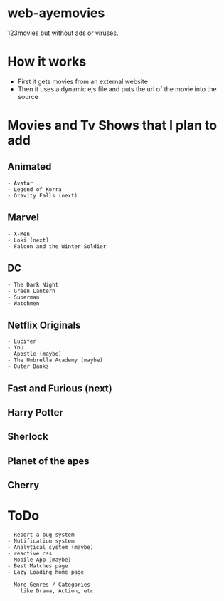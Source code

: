 # web-ayemovies
123movies but without ads or viruses.

# How it works
- First it gets movies from an external website
- Then it uses a dynamic ejs file and puts the url of the movie into the source

# Movies and Tv Shows that I plan to add
## Animated
    - Avatar
    - Legend of Korra
    - Gravity Falls (next)

## Marvel
    - X-Men
    - Loki (next)
    - Falcon and the Winter Soldier

## DC
    - The Dark Night
    - Green Lantern
    - Superman
    - Watchmen

## Netflix Originals
    - Lucifer
    - You
    - Apostle (maybe)
    - The Umbrella Academy (maybe)
    - Outer Banks

## Fast and Furious (next)

## Harry Potter

## Sherlock

## Planet of the apes

## Cherry

# ToDo
    - Report a bug system
    - Notification system
    - Analytical system (maybe)
    - reactive css
    - Mobile App (maybe)
    - Best Matches page
    - Lazy Loading home page

    - More Genres / Categories 
        like Drama, Action, etc.
